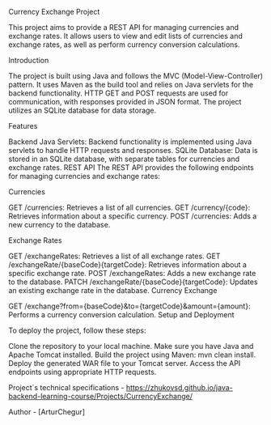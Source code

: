 Currency Exchange Project

This project aims to provide a REST API for managing currencies and exchange rates. It allows users to view and edit lists of currencies and exchange rates, as well as perform currency conversion calculations.

Introduction

The project is built using Java and follows the MVC (Model-View-Controller) pattern. It uses Maven as the build tool and relies on Java servlets for the backend functionality. HTTP GET and POST requests are used for communication, with responses provided in JSON format. The project utilizes an SQLite database for data storage.

Features

Backend
Java Servlets: Backend functionality is implemented using Java servlets to handle HTTP requests and responses.
SQLite Database: Data is stored in an SQLite database, with separate tables for currencies and exchange rates.
REST API
The REST API provides the following endpoints for managing currencies and exchange rates:

Currencies

GET /currencies: Retrieves a list of all currencies.
GET /currency/{code}: Retrieves information about a specific currency.
POST /currencies: Adds a new currency to the database.

Exchange Rates

GET /exchangeRates: Retrieves a list of all exchange rates.
GET /exchangeRate/{baseCode}{targetCode}: Retrieves information about a specific exchange rate.
POST /exchangeRates: Adds a new exchange rate to the database.
PATCH /exchangeRate/{baseCode}{targetCode}: Updates an existing exchange rate in the database.
Currency Exchange

GET /exchange?from={baseCode}&to={targetCode}&amount={amount}: Performs a currency conversion calculation.
Setup and Deployment

To deploy the project, follow these steps:

Clone the repository to your local machine.
Make sure you have Java and Apache Tomcat installed.
Build the project using Maven: mvn clean install.
Deploy the generated WAR file to your Tomcat server.
Access the API endpoints using appropriate HTTP requests.

Project`s technical specifications - https://zhukovsd.github.io/java-backend-learning-course/Projects/CurrencyExchange/

Author - [ArturChegur]
